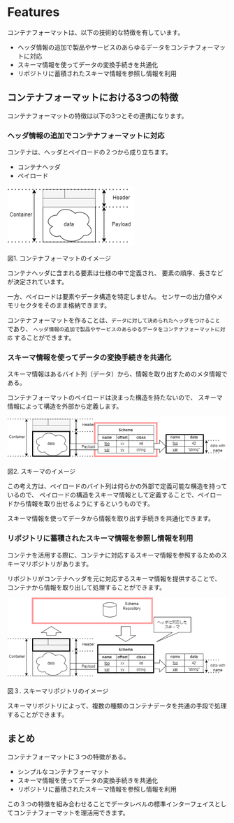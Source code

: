 # Features

コンテナフォーマットは、以下の技術的な特徴を有しています。
- ヘッダ情報の追加で製品やサービスのあらゆるデータをコンテナフォーマットに対応
- スキーマ情報を使ってデータの変換手続きを共通化
- リポジトリに蓄積されたスキーマ情報を参照し情報を利用

## コンテナフォーマットにおける3つの特徴

コンテナフォーマットの特徴は以下の3つとその連携になります。

### ヘッダ情報の追加でコンテナフォーマットに対応

コンテナは、ヘッダとペイロードの２つから成り立ちます。

- コンテナヘッダ
- ペイロード

![コンテナフォーマットのイメージ](container.drawio.png)

図1. コンテナフォーマットのイメージ

コンテナヘッダに含まれる要素は仕様の中で定義され、
要素の順序、長さなどが決定されています。

一方、ペイロードは要素やデータ構造を特定しません。
センサーの出力値やメモリセクタをそのまま格納できます。

コンテナフォーマットを作ることは、`データに対して決められたヘッダをつけること` であり、
`ヘッダ情報の追加で製品やサービスのあらゆるデータをコンテナフォーマットに対応` することができます。

### スキーマ情報を使ってデータの変換手続きを共通化

スキーマ情報はあるバイト列（データ）から、情報を取り出すためのメタ情報である。

コンテナフォーマットのペイロードは決まった構造を持たないので、
スキーマ情報によって構造を外部から定義します。


![スキーマとペイロード](scheme.drawio.png)

図2. スキーマのイメージ

この考え方は、ペイロードのバイト列は何らかの外部で定義可能な構造を持っているので、
ペイロードの構造をスキーマ情報として定義することで、ペイロードから情報を取り出せるようにするというものです。

スキーマ情報を使ってデータから情報を取り出す手続きを共通化できます。


### リポジトリに蓄積されたスキーマ情報を参照し情報を利用

コンテナを活用する際に、コンテナに対応するスキーマ情報を参照するためのスキーマリポジトリがあります。

リポジトリがコンテナヘッダを元に対応するスキーマ情報を提供することで、
コンテナから情報を取り出して処理することができます。

![スキーマとスキーマリポジトリ](repository.drawio.png)

図３. スキーマリポジトリのイメージ

スキーマリポジトリによって、複数の種類のコンテナデータを共通の手段で処理することができます。


## まとめ

コンテナフォーマットに３つの特徴がある。

- シンプルなコンテナフォーマット
- スキーマ情報を使ってデータの変換手続きを共通化
- リポジトリに蓄積されたスキーマ情報を参照し情報を利用

この３つの特徴を組み合わせることでデータレベルの標準インターフェイスとしてコンテナフォーマットを理活用できます。
